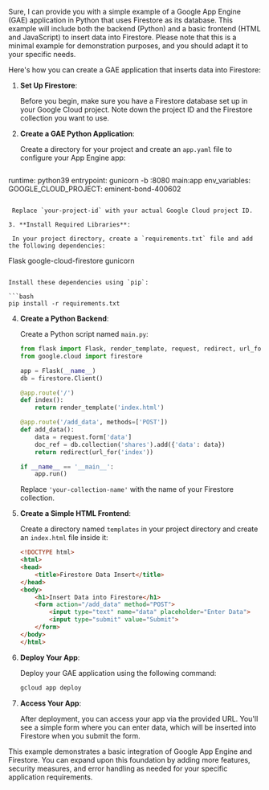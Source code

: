 Sure, I can provide you with a simple example of a Google App Engine (GAE) application in Python that uses Firestore as its database. This example will include both the backend (Python) and a basic frontend (HTML and JavaScript) to insert data into Firestore. Please note that this is a minimal example for demonstration purposes, and you should adapt it to your specific needs.

Here's how you can create a GAE application that inserts data into Firestore:

1. **Set Up Firestore**:

   Before you begin, make sure you have a Firestore database set up in your Google Cloud project. Note down the project ID and the Firestore collection you want to use.

2. **Create a GAE Python Application**:

   Create a directory for your project and create an `app.yaml` file to configure your App Engine app:

   ```yaml
  runtime: python39
  entrypoint: gunicorn -b :8080 main:app
  env_variables:
  GOOGLE_CLOUD_PROJECT: eminent-bond-400602
  ```

   Replace `your-project-id` with your actual Google Cloud project ID.

3. **Install Required Libraries**:

   In your project directory, create a `requirements.txt` file and add the following dependencies:

   ```
   Flask
   google-cloud-firestore
   gunicorn
   ```

   Install these dependencies using `pip`:

   ```bash
   pip install -r requirements.txt
   ```

4. **Create a Python Backend**:

   Create a Python script named `main.py`:

   ```python
   from flask import Flask, render_template, request, redirect, url_for
   from google.cloud import firestore

   app = Flask(__name__)
   db = firestore.Client()

   @app.route('/')
   def index():
       return render_template('index.html')

   @app.route('/add_data', methods=['POST'])
   def add_data():
       data = request.form['data']
       doc_ref = db.collection('shares').add({'data': data})
       return redirect(url_for('index'))

   if __name__ == '__main__':
       app.run()
   ```

   Replace `'your-collection-name'` with the name of your Firestore collection.

5. **Create a Simple HTML Frontend**:

   Create a directory named `templates` in your project directory and create an `index.html` file inside it:

   ```html
   <!DOCTYPE html>
   <html>
   <head>
       <title>Firestore Data Insert</title>
   </head>
   <body>
       <h1>Insert Data into Firestore</h1>
       <form action="/add_data" method="POST">
           <input type="text" name="data" placeholder="Enter Data">
           <input type="submit" value="Submit">
       </form>
   </body>
   </html>
   ```

6. **Deploy Your App**:

   Deploy your GAE application using the following command:

   ```bash
   gcloud app deploy
   ```

7. **Access Your App**:

   After deployment, you can access your app via the provided URL. You'll see a simple form where you can enter data, which will be inserted into Firestore when you submit the form.

This example demonstrates a basic integration of Google App Engine and Firestore. You can expand upon this foundation by adding more features, security measures, and error handling as needed for your specific application requirements.
